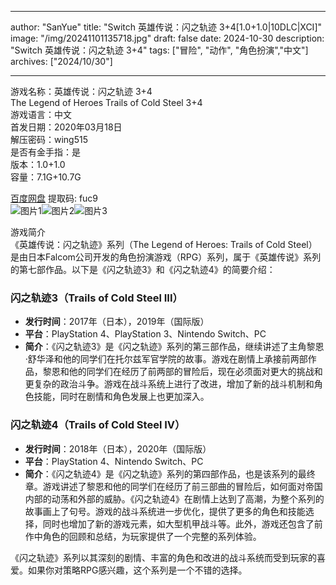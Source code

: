 
---
author: "SanYue"
title: "Switch 英雄传说：闪之轨迹 3+4[1.0+1.0|10DLC|XCI]"
image: "/img/20241101135718.jpg"
draft: false
date: 2024-10-30
description: "Switch 英雄传说：闪之轨迹  3+4"
tags: ["冒险", "动作", "角色扮演","中文"]
archives: ["2024/10/30"]

---

游戏名称：英雄传说：闪之轨迹  3+4   
The Legend of Heroes Trails of Cold Steel  3+4    
游戏语言：中文  
首发日期：2020年03月18日  
解压密码：wing515  
是否有金手指：是  
版本：1.0+1.0   
容量：7.1G+10.7G

[百度网盘](https://pan.baidu.com/s/1-hBwrFWO6TQVrIVwQNmhLw) 提取码: fuc9  
![图片1](/img/faf28bd.jpg)![图片2](/img/4c798f0.jpg)![图片3](/img/c21f9ed.jpg)  

游戏简介  
《英雄传说：闪之轨迹》系列（The Legend of Heroes: Trails of Cold Steel）是由日本Falcom公司开发的角色扮演游戏（RPG）系列，属于《英雄传说》系列的第七部作品。以下是《闪之轨迹3》和《闪之轨迹4》的简要介绍：

### 闪之轨迹3（Trails of Cold Steel III）

- **发行时间**：2017年（日本），2019年（国际版）
- **平台**：PlayStation 4、PlayStation 3、Nintendo Switch、PC
- **简介**：《闪之轨迹3》是《闪之轨迹》系列的第三部作品，继续讲述了主角黎恩·舒华泽和他的同学们在托尔兹军官学院的故事。游戏在剧情上承接前两部作品，黎恩和他的同学们在经历了前两部的冒险后，现在必须面对更大的挑战和更复杂的政治斗争。游戏在战斗系统上进行了改进，增加了新的战斗机制和角色技能，同时在剧情和角色发展上也更加深入。

### 闪之轨迹4（Trails of Cold Steel IV）

- **发行时间**：2018年（日本），2020年（国际版）
- **平台**：PlayStation 4、Nintendo Switch、PC
- **简介**：《闪之轨迹4》是《闪之轨迹》系列的第四部作品，也是该系列的最终章。游戏讲述了黎恩和他的同学们在经历了前三部曲的冒险后，如何面对帝国内部的动荡和外部的威胁。《闪之轨迹4》在剧情上达到了高潮，为整个系列的故事画上了句号。游戏的战斗系统进一步优化，提供了更多的角色和技能选择，同时也增加了新的游戏元素，如大型机甲战斗等。此外，游戏还包含了前作中角色的回顾和总结，为玩家提供了一个完整的系列体验。

《闪之轨迹》系列以其深刻的剧情、丰富的角色和改进的战斗系统而受到玩家的喜爱。如果你对策略RPG感兴趣，这个系列是一个不错的选择。
